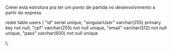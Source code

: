 Creiei esta estrutura pra ter um ponto de partida no desenvolvimento a partir do express

reate table users (
"id" serial unique,
"singularUser" varchar(255) primary key not null,
"cpf" varchar(255) not null unique,
"email" varchar(512) not null unique,
"pass" varchar(600) not null unique

);
